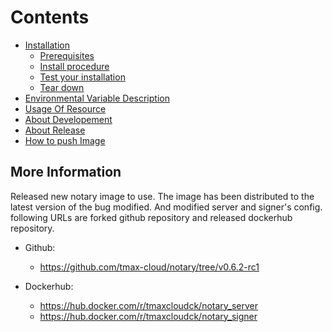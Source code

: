 # Contents

- [Installation](./install.md)
  - [Prerequisites](./install.md#prerequisites)
  - [Install procedure](./install.md#install-procedure)
  - [Test your installation](./install.md#test-your-installation)
  - [Tear down](./install.md#tear-down)
- [Environmental Variable Description](./envs.md)
- [Usage Of Resource](./usage/README.md)
- [About Developement](./dev.md)
- [About Release](./release.md)
- [How to push Image](./push.md)

## More Information

Released new notary image to use. The image has been distributed to the latest version of the bug modified. And modified server and signer's config. following URLs are forked github repository and released dockerhub repository.

- Github:
  - <https://github.com/tmax-cloud/notary/tree/v0.6.2-rc1>

- Dockerhub:
  - <https://hub.docker.com/r/tmaxcloudck/notary_server>
  - <https://hub.docker.com/r/tmaxcloudck/notary_signer>
